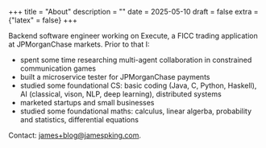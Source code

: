 +++
title = "About"
description = ""
date = 2025-05-10
draft = false
extra = {"latex" = false}
+++

Backend software engineer working on Execute, a FICC trading application at JPMorganChase markets. Prior to that I:
* spent some time researching multi-agent collaboration in constrained communication games
* built a microservice tester for JPMorganChase payments
* studied some foundational CS: basic coding (Java, C, Python, Haskell), AI (classical, vison, NLP, deep learning), distributed systems
* marketed startups and small businesses
* studied some foundational maths: calculus, linear algerba, probability and statistics, differential equations


Contact: [james+blog@jamespking.com](mailto:james+blog@jamespking.com).
